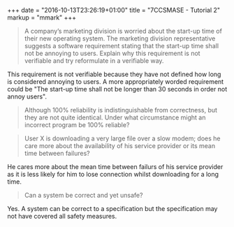 +++
date = "2016-10-13T23:26:19+01:00"
title = "7CCSMASE - Tutorial 2"
markup = "mmark"
+++

>A company’s marketing division is worried about the start-up time of their new operating system. The marketing division representative suggests a software requirement stating that the start-up time shall not be annoying to users. Explain why this requirement is not verifiable and try reformulate in a verifiable way.

This requirement is not verifiable because they have not defined how long is considered annoying to users. A more appropriately worded requirement could be "The start-up time shall not be longer than 30 seconds in order not annoy users".

>Although 100% reliability is indistinguishable from correctness, but they are not quite identical. Under what circumstance might an incorrect program be 100% reliable?



>User X is downloading a very large file over a slow modem; does he care more about the availability of his service provider or its mean time between failures?

He cares more about the mean time between failurs of his service provider as it is less likely for him to lose connection whilst downloading for a long time.

>Can a system be correct and yet unsafe?

Yes. A system can be correct to a specification but the specification may not have covered all safety measures.
